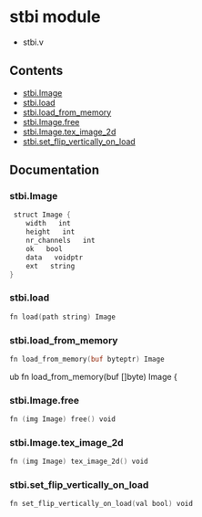 # stbi module
- stbi.v
## Contents
- [stbi.Image](#stbiimage)
- [stbi.load](#stbiload)
- [stbi.load_from_memory](#stbiload_from_memory)
- [stbi.Image.free](#stbiimagefree)
- [stbi.Image.tex_image_2d](#stbiimagetex_image_d)
- [stbi.set_flip_vertically_on_load](#stbiset_flip_vertically_on_load)

## Documentation
### stbi.Image
```v
 struct Image {
    width   int
    height   int
    nr_channels   int
    ok   bool
    data   voidptr
    ext   string
}
```
### stbi.load
```v
fn load(path string) Image
```
### stbi.load_from_memory
```v
fn load_from_memory(buf byteptr) Image
```
ub fn load_from_memory(buf []byte) Image {

### stbi.Image.free
```v
fn (img Image) free() void
```
### stbi.Image.tex_image_2d
```v
fn (img Image) tex_image_2d() void
```
### stbi.set_flip_vertically_on_load
```v
fn set_flip_vertically_on_load(val bool) void
```